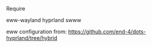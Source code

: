Require

eww-wayland
hyprland
swww


eww configuration from: https://github.com/end-4/dots-hyprland/tree/hybrid
